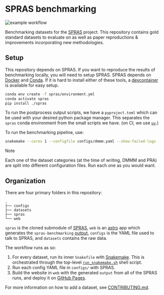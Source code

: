 # SPRAS benchmarking

![example workflow](https://github.com/Reed-CompBio/spras-benchmarking/actions/workflows/publish.yml/badge.svg)

Benchmarking datasets for the [SPRAS](https://github.com/Reed-CompBio/spras) project. This repository contains gold standard datasets to evaluate on as well as paper reproductions & improvements incorporating new methodologies.

## Setup

This repository depends on SPRAS. If you want to reproduce the results of benchmarking locally,
you will need to setup SPRAS. SPRAS depends on [Docker](https://www.docker.com/) and [Conda](https://docs.conda.io/projects/conda/en/stable/). If it is hard to install either of these tools,
a [devcontainer](https://containers.dev/) is available for easy setup.

```sh
conda env create -f spras/environment.yml
conda activate spras
pip install ./spras
```

To run the postprocess output scripts, we have a `pyproject.toml` which can be used with your desired python package manager. This separates
the `spras` conda environment from the small scripts we have. (on CI, we use [`uv`](https://docs.astral.sh/uv/).)

To run the benchmarking pipeline, use:

```sh
snakemake --cores 1 --configfile configs/dmmm.yaml --show-failed-logs -s spras/Snakefile
```

> [!NOTE]
> Each one of the dataset categories (at the time of writing, DMMM and PRA) are split into different configuration files.
> Run each one as you would want.

## Organization

There are four primary folders in this repository:

```
.
├── configs
├── datasets
├── spras
└── web
```

`spras` is the cloned submodule of [SPRAS](https://github.com/reed-compbio/spras), `web` is an
[astro](https://astro.build/) app which generates the `spras-benchmarking` [output](https://reed-compbio.github.io/spras-benchmarking/),
`configs` is the YAML file used to talk to SPRAS, and `datasets` contains the raw data.

The workflow runs as so:

1. For every dataset, run its inner `Snakefile` with [Snakemake](https://snakemake.readthedocs.io/en/stable/). This is orchestrated
through the top-level [`run_snakemake.sh`](./run_snakemake.sh) shell script.
1. Run each config YAML file in `configs/` with SPRAS.
1. Build the website in `web` with the generated `output` from all of the SPRAS runs, and deploy it on [GitHub Pages](https://pages.github.com/).

For more information on how to add a dataset, see [CONTRIBUTING.md](./CONTRIBUTING.md).
